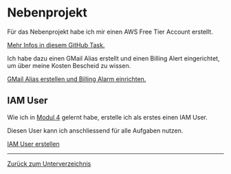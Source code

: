 # Nebenprojekt

Für das Nebenprojekt habe ich mir einen AWS Free Tier Account erstellt.

[Mehr Infos in diesem GitHub Task.](https://github.com/Euthal02/SemArb1-AWS_Certificate_DNS_Sinkhole/issues/16)

Ich habe dazu einen GMail Alias erstellt und einen Billing Alert eingerichtet, um über meine Kosten Bescheid zu wissen.

[GMail Alias erstellen und Billing Alarm einrichten.](./gmail-alias_billing-alarm.md)

## IAM User

Wie ich in [Modul 4](../AWS_Academy_Module/modul4.md#iam-user-sicherer-machen) gelernt habe, erstelle ich als erstes einen IAM User.

Diesen User kann ich anschliessend für alle Aufgaben nutzen.

[IAM User erstellen](./iam_user_erstellen.md)

-----

[Zurück zum Unterverzeichnis](../README.md)
